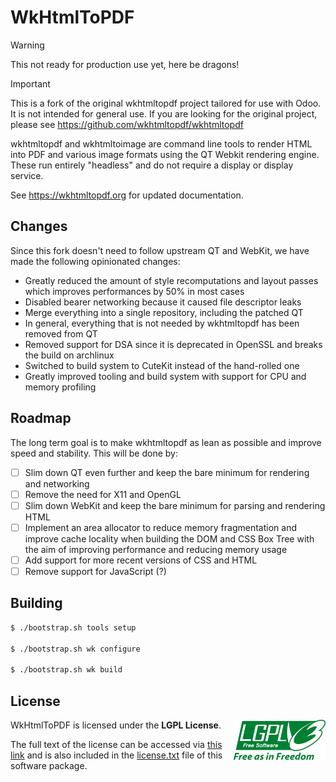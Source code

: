 # WkHtmlToPDF

> [!WARNING]
> This not ready for production use yet, here be dragons!

> [!IMPORTANT]
> This is a fork of the original wkhtmltopdf project tailored for use with
> Odoo. It is not intended for general use. If you are looking for the
> original project, please see https://github.com/wkhtmltopdf/wkhtmltopdf

wkhtmltopdf and wkhtmltoimage are command line tools to render HTML into PDF and various image formats using the QT Webkit rendering engine. These run entirely "headless" and do not require a display or display service.

See https://wkhtmltopdf.org for updated documentation.


## Changes

Since this fork doesn't need to follow upstream QT and WebKit, we have made the following opinionated changes:

 - Greatly reduced the amount of style recomputations and layout passes which improves performances by 50% in most cases
 - Disabled bearer networking because it caused file descriptor leaks
 - Merge everything into a single repository, including the patched QT
 - In general, everything that is not needed by wkhtmltopdf has been removed from QT
 - Removed support for DSA since it is deprecated in OpenSSL and breaks the build on archlinux
 - Switched to build system to CuteKit instead of the hand-rolled one
 - Greatly improved tooling and build system with support for CPU and memory profiling

## Roadmap

The long term goal is to make wkhtmltopdf as lean as possible and improve speed and stability. This will be done by:

 - [ ] Slim down QT even further and keep the bare minimum for rendering and networking
 - [ ] Remove the need for X11 and OpenGL
 - [ ] Slim down WebKit and keep the bare minimum for parsing and rendering HTML
 - [ ] Implement an area allocator to reduce memory fragmentation and improve cache locality when building the DOM and CSS Box Tree with the aim of improving performance and reducing memory usage
 - [ ] Add support for more recent versions of CSS and HTML
 - [ ] Remove support for JavaScript (?)

## Building

```bash
$ ./bootstrap.sh tools setup

$ ./bootstrap.sh wk configure

$ ./bootstrap.sh wk build
```

## License

<a href="https://opensource.org/license/lgpl-3-0/">
  <img align="right" height="64" alt="LGPL License" src="doc/lgpl.svg" />
</a>

WkHtmlToPDF is licensed under the **LGPL License**.

The full text of the license can be accessed via [this link](https://opensource.org/license/lgpl-3-0/) and is also included in the [license.txt](license.txt) file of this software package.
